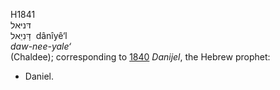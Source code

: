 H1841  
דּניּאל  
דָּנִיֵאל ‎ dânı̂yê‘l  
*daw-nee-yale‘*  
(Chaldee); corresponding to [1840](h1840) *Danijel*, the Hebrew prophet:
- Daniel.  
